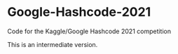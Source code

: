 # Google-Hashcode-2021
Code for the Kaggle/Google Hashcode 2021 competition


This is an intermediate version.

